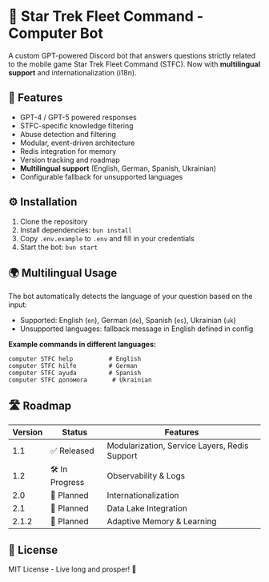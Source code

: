# 🚀 Star Trek Fleet Command - Computer Bot

A custom GPT-powered Discord bot that answers questions strictly related to the mobile game Star Trek Fleet Command (STFC).
Now with **multilingual support** and internationalization (i18n).

## 🖖 Features

- GPT-4 / GPT-5 powered responses
- STFC-specific knowledge filtering
- Abuse detection and filtering
- Modular, event-driven architecture
- Redis integration for memory
- Version tracking and roadmap
- **Multilingual support** (English, German, Spanish, Ukrainian)
- Configurable fallback for unsupported languages

## ⚙️ Installation

1. Clone the repository
2. Install dependencies: `bun install`
3. Copy `.env.example` to `.env` and fill in your credentials
4. Start the bot: `bun start`

## 🌍 Multilingual Usage

The bot automatically detects the language of your question based on the input:

- Supported: English (`en`), German (`de`), Spanish (`es`), Ukrainian (`uk`)
- Unsupported languages: fallback message in English defined in config

**Example commands in different languages:**

```text
computer STFC help          # English
computer STFC hilfe         # German
computer STFC ayuda         # Spanish
computer STFC допомога       # Ukrainian
```

## 🛣️ Roadmap

| Version | Status | Features |
|---------|--------|----------|
| 1.1 | ✅ Released | Modularization, Service Layers, Redis Support |
| 1.2 | 🛠️ In Progress | Observability & Logs |
| 2.0| 📅 Planned | Internationalization |
| 2.1 | 📅 Planned | Data Lake Integration |
| 2.1.2 | 📅 Planned | Adaptive Memory & Learning |


## 📄 License

MIT License - Live long and prosper! 🖖